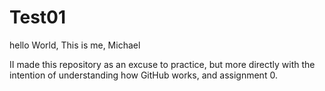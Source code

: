 # Test01
hello World, 
This is me, Michael 

II made this repository as an excuse to practice, but more directly with the intention of understanding how GitHub works, and assignment 0.
